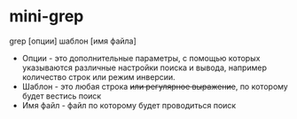 # mini-grep

grep [опции] шаблон [имя файла]


* Опции - это дополнительные параметры, с помощью которых указываются различные настройки поиска и вывода, например количество строк или режим инверсии.
* Шаблон - это любая строка ~~или регулярное выражение~~, по которому будет вестись поиск
* Имя файл - файл по которому будет проводиться поиск
